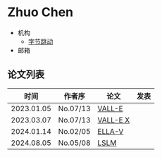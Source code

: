 # Zhuo Chen

- 机构
    - [字节跳动](../Institutions/ByteDance.md)
- 邮箱

## 论文列表

| 时间 | 作者序 | 论文 | 发表 |
|:-:|:-:|---|---|
| 2023.01.05 | No.07/13 | [VALL-E](../Models/Speech_LLM/2023.01.05_VALL-E.md) |
| 2023.03.07 | No.07/13 | [VALL-E X](../Models/Speech_LLM/2023.03.07_VALL-E_X.md) |
| 2024.01.14 | No.02/05 | [ELLA-V](../Models/Speech_LLM/2024.01.14_ELLA-V.md) |
| 2024.08.05 | No.05/08 | [LSLM](../Models/Speech_LLM/2024.08.05_LSLM.md) |